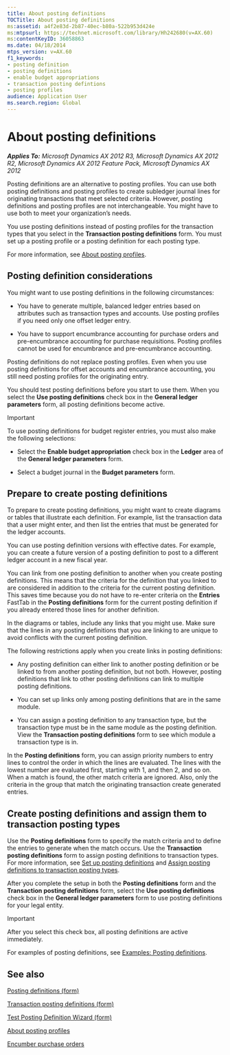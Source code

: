 ```yaml
---
title: About posting definitions
TOCTitle: About posting definitions
ms:assetid: a4f2e83d-2b87-40ec-b80a-522b953d424e
ms:mtpsurl: https://technet.microsoft.com/library/Hh242680(v=AX.60)
ms:contentKeyID: 36058863
ms.date: 04/18/2014
mtps_version: v=AX.60
f1_keywords:
- posting definition
- posting definitions
- enable budget appropriations
- transaction posting defintions
- posting profiles
audience: Application User
ms.search.region: Global
---
```


# About posting definitions 


_**Applies To:** Microsoft Dynamics AX 2012 R3, Microsoft Dynamics AX 2012 R2, Microsoft Dynamics AX 2012 Feature Pack, Microsoft Dynamics AX 2012_

Posting definitions are an alternative to posting profiles. You can use both posting definitions and posting profiles to create subledger journal lines for originating transactions that meet selected criteria. However, posting definitions and posting profiles are not interchangeable. You might have to use both to meet your organization’s needs.

You use posting definitions instead of posting profiles for the transaction types that you select in the **Transaction posting definitions** form. You must set up a posting profile or a posting definition for each posting type.

For more information, see [About posting profiles](about-posting-profiles.md).

## Posting definition considerations

You might want to use posting definitions in the following circumstances:

  - You have to generate multiple, balanced ledger entries based on attributes such as transaction types and accounts. Use posting profiles if you need only one offset ledger entry.

  - You have to support encumbrance accounting for purchase orders and pre-encumbrance accounting for purchase requisitions. Posting profiles cannot be used for encumbrance and pre-encumbrance accounting.

Posting definitions do not replace posting profiles. Even when you use posting definitions for offset accounts and encumbrance accounting, you still need posting profiles for the originating entry.

You should test posting definitions before you start to use them. When you select the **Use posting definitions** check box in the **General ledger parameters** form, all posting definitions become active.


> [!IMPORTANT]
> <P>To use posting definitions for budget register entries, you must also make the following selections:</P>
> <UL>
> <LI>
> <P>Select the <STRONG>Enable budget appropriation</STRONG> check box in the <STRONG>Ledger</STRONG> area of the <STRONG>General ledger parameters</STRONG> form.</P>
> <LI>
> <P>Select a budget journal in the <STRONG>Budget parameters</STRONG> form.</P></LI></UL>



## Prepare to create posting definitions

To prepare to create posting definitions, you might want to create diagrams or tables that illustrate each definition. For example, list the transaction data that a user might enter, and then list the entries that must be generated for the ledger accounts.

You can use posting definition versions with effective dates. For example, you can create a future version of a posting definition to post to a different ledger account in a new fiscal year.

You can link from one posting definition to another when you create posting definitions. This means that the criteria for the definition that you linked to are considered in addition to the criteria for the current posting definition. This saves time because you do not have to re-enter criteria on the **Entries** FastTab in the **Posting definitions** form for the current posting definition if you already entered those lines for another definition.

In the diagrams or tables, include any links that you might use. Make sure that the lines in any posting definitions that you are linking to are unique to avoid conflicts with the current posting definition.

The following restrictions apply when you create links in posting definitions:

  - Any posting definition can either link to another posting definition or be linked to from another posting definition, but not both. However, posting definitions that link to other posting definitions can link to multiple posting definitions.

  - You can set up links only among posting definitions that are in the same module.

  - You can assign a posting definition to any transaction type, but the transaction type must be in the same module as the posting definition. View the **Transaction posting definitions** form to see which module a transaction type is in.

In the **Posting definitions** form, you can assign priority numbers to entry lines to control the order in which the lines are evaluated. The lines with the lowest number are evaluated first, starting with 1, and then 2, and so on. When a match is found, the other match criteria are ignored. Also, only the criteria in the group that match the originating transaction create generated entries.

## Create posting definitions and assign them to transaction posting types

Use the **Posting definitions** form to specify the match criteria and to define the entries to generate when the match occurs. Use the **Transaction posting definitions** form to assign posting definitions to transaction types. For more information, see [Set up posting definitions](set-up-posting-definitions.md) and [Assign posting definitions to transaction posting types](assign-posting-definitions-to-transaction-posting-types.md).

After you complete the setup in both the **Posting definitions** form and the **Transaction posting definitions** form, select the **Use posting definitions** check box in the **General ledger parameters** form to use posting definitions for your legal entity.


> [!IMPORTANT]
> <P>After you select this check box, all posting definitions are active immediately.</P>



For examples of posting definitions, see [Examples: Posting definitions](examples-posting-definitions.md).

## See also

[Posting definitions (form)](https://technet.microsoft.com/library/hh227607\(v=ax.60\))

[Transaction posting definitions (form)](https://technet.microsoft.com/library/hh242550\(v=ax.60\))

[Test Posting Definition Wizard (form)](https://technet.microsoft.com/library/hh227669\(v=ax.60\))

[About posting profiles](about-posting-profiles.md)

[Encumber purchase orders](encumber-purchase-orders.md)

  


